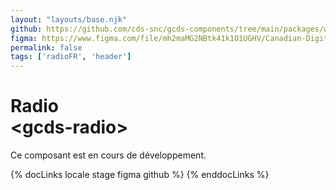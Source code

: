```yaml
---
layout: "layouts/base.njk"
github: https://github.com/cds-snc/gcds-components/tree/main/packages/web/src/components/gcds-radio
figma: https://www.figma.com/file/mh2maMG2NBtk41k1O1UGHV/Canadian-Digital-Service%E2%80%A8---GC-Design-System?node-id=818%3A3759&t=ciEmm7GYyGAY73zZ-0
permalink: false
tags: ['radioFR', 'header']
---
```


# Radio <br>&lt;gcds-radio&gt;

Ce composant est en cours de développement.

{% docLinks locale stage figma github %}
{% enddocLinks %}

<br/>

